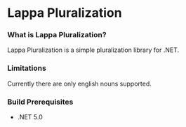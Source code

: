 # Lappa Pluralization

### What is Lappa Pluralization?

Lappa Pluralization is a simple pluralization library for .NET.

### Limitations

Currently there are only english nouns supported.

### Build Prerequisites
* .NET 5.0
